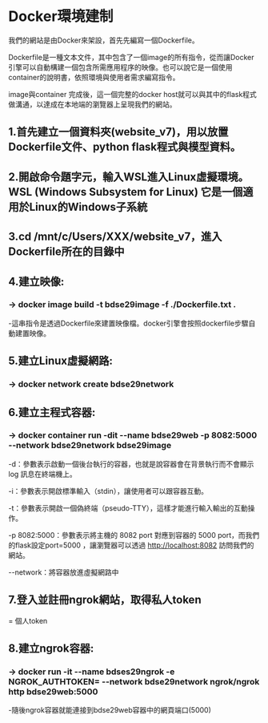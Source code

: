 # Docker環境建制
我們的網站是由Docker來架設，首先先編寫一個Dockerfile。

Dockerfile是一種文本文件，其中包含了一個image的所有指令，從而讓Docker引擎可以自動構建一個包含所需應用程序的映像。也可以說它是一個使用container的說明書，依照環境與使用者需求編寫指令。

image與container 完成後，這一個完整的docker host就可以與其中的flask程式做溝通，以達成在本地端的瀏覽器上呈現我們的網站。

## 1.首先建立一個資料夾(website_v7)，用以放置Dockerfile文件、python flask程式與模型資料。

## 2.開啟命令題字元，輸入WSL進入Linux虛擬環境。WSL (Windows Subsystem for Linux) 它是一個適用於Linux的Windows子系統

## 3.cd /mnt/c/Users/XXX/website_v7，進入Dockerfile所在的目錄中

## 4.建立映像:

### -> docker image build -t bdse29image -f ./Dockerfile.txt .

-這串指令是透過Dockerfile來建置映像檔。docker引擎會按照dockerfile步驟自動建置映像。

## 5.建立Linux虛擬網路:

### -> docker network create bdse29network

## 6.建立主程式容器:

### -> docker container run -dit --name bdse29web -p 8082:5000 --network bdse29network bdse29image

-d：參數表示啟動一個後台執行的容器，也就是說容器會在背景執行而不會顯示 log 訊息在終端機上。

-i：參數表示開啟標準輸入（stdin），讓使用者可以跟容器互動。

-t：參數表示開啟一個偽終端（pseudo-TTY），這樣才能進行輸入輸出的互動操作。

-p 8082:5000：參數表示將主機的 8082 port 對應到容器的 5000 port，而我們的flask設定port=5000 ，讓瀏覽器可以透過 [http://localhost:8082](http://localhost:8082/) 訪問我們的網站。

--network：將容器放進虛擬網路中

## 7.登入並註冊ngrok網站，取得私人token
<token>= 個人token

## 8.建立ngrok容器:

### -> docker run -it --name bdses29ngrok -e NGROK_AUTHTOKEN=<token> --network bdse29network ngrok/ngrok http bdse29web:5000

-隨後ngrok容器就能連接到bdse29web容器中的網頁端口(5000)

